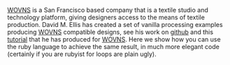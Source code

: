 [WOVNS][wovns] is a San Francisco based company that is a textile studio and technology platform, giving designers access to the means of textile production.
David M. Ellis has created a set of vanilla processing examples producing [WOVNS][wovns] compatible designs, see his work on [github][github] and this [tutorial][tutorial] that he has produced for [WOVNS][wovns]. Here we show how you can use the ruby language to achieve the same result, in much more elegant code (certainly if you are rubyist for loops are plain ugly).

[wovns]:http://www.wovns.com/
[github]:https://github.com/damellis/wovns-processing-examples
[tutorial]:http://www.wovns.com/tutorials/designing-computational-textiles-with-processing/

